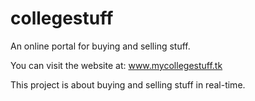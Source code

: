 # collegestuff
An online portal for buying and selling stuff.

You can visit the website at: www.mycollegestuff.tk

This project is about buying and selling stuff in real-time. 
